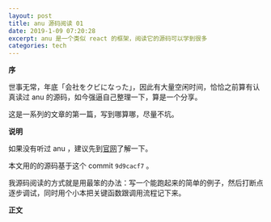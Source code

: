```yaml
---
layout: post
title: anu 源码阅读 01
date: 2019-1-09 07:20:28
excerpt: anu 是一个类似 react 的框架，阅读它的源码可以学到很多
categories: tech
---
```


**序**

世事无常，年底「会社をクビになった」，因此有大量空闲时间，恰恰之前算有认真读过 anu 的源码，如今强逼自己整理一下，算是一个分享。

这是一系列的文章的第一篇，写到哪算哪，尽量不坑。

**说明**

如果没有听过 anu ，建议先到[官网](https://rubylouvre.github.io/anu/ch/index.html)了解一下。

本文用的的源码基于这个 commit `9d9cacf7` 。

我源码阅读的方式就是用最笨的办法：写一个能跑起来的简单的例子，然后打断点逐步调试，同时用个小本把关键函数跟调用流程记下来。

**正文**

